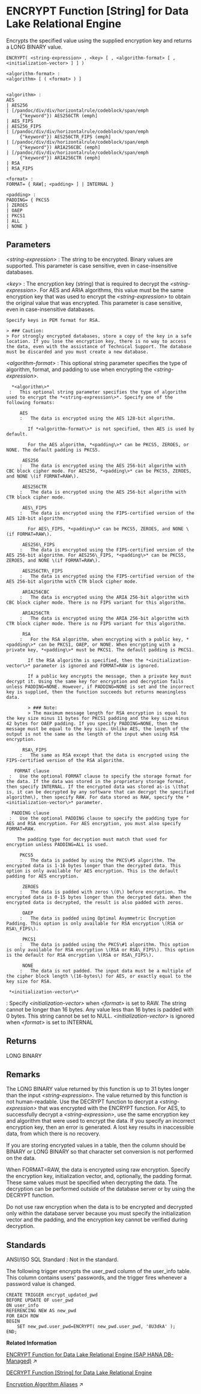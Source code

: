 <!-- loio81f72ceb6ce210149256a7523672a8bb -->

# ENCRYPT Function \[String\] for Data Lake Relational Engine

Encrypts the specified value using the supplied encryption key and returns a LONG BINARY value.



```
ENCRYPT( <string-expression> , <key> [ , <algorithm-format> [ , <initialization-vector> ] ] )
```

```
<algorithm-format> :
<algorithm> [ ( <format> ) ]
```

```

<algorithm> : 
AES 
| AES256
| [/pandoc/div/div/horizontalrule/codeblock/span/emph
     {"keyword"}) AES256CTR (emph]
| AES_FIPS 
| AES256_FIPS
| [/pandoc/div/div/horizontalrule/codeblock/span/emph
     {"keyword"}) AES256CTR_FIPS (emph] 
| [/pandoc/div/div/horizontalrule/codeblock/span/emph
     {"keyword"}) ARIA256CBC (emph]
| [/pandoc/div/div/horizontalrule/codeblock/span/emph
     {"keyword"}) ARIA256CTR (emph]
| RSA
| RSA_FIPS
```

```
<format> :
FORMAT= { RAW[; <padding> ] | INTERNAL }
```

```
<padding> :
PADDING= { PKCS5 
| ZEROES 
| OAEP
| PKCS1
| ALL
| NONE }
```



<a name="loio81f72ceb6ce210149256a7523672a8bb__ENCRYPT_parm1"/>

## Parameters

  *<string-expression\>* 
 :   The string to be encrypted. Binary values are supported. This parameter is case sensitive, even in case-insensitive databases.

   *<key\>* 
 :   The encryption key \(string\) that is required to decrypt the *<string-expression\>*. For AES and ARIA algorithms, this value must be the same encryption key that was used to encrypt the *<string-expression\>* to obtain the original value that was encrypted. This parameter is case sensitive, even in case-insensitive databases.

    Specify keys in PEM format for RSA.

    > ### Caution:  
    > For strongly encrypted databases, store a copy of the key in a safe location. If you lose the encryption key, there is no way to access the data, even with the assistance of Technical Support. The database must be discarded and you must create a new database.

   *<algorithm-format\>* 
 :   This optional string parameter specifies the type of algorithm, format, and padding to use when encrypting the *<string-expression\>*.

      *<algorithm\>* 
     :   This optional string parameter specifies the type of algorithm used to encrypt the *<string-expression\>*. Specify one of the following formats:

         AES
         :   The data is encrypted using the AES 128-bit algorithm.

            If *<algorithm-format\>* is not specified, then AES is used by default.

            For the AES algorithm, *<padding\>* can be PKCS5, ZEROES, or NONE. The default padding is PKCS5.

          AES256
         :   The data is encrypted using the AES 256-bit algorithm with CBC block cipher mode. For AES256, *<padding\>* can be PKCS5, ZEROES, and NONE \(if FORMAT=RAW\).

          AES256CTR
         :   The data is encrypted using the AES 256-bit algorithm with CTR block cipher mode.

          AES\_FIPS
         :   The data is encrypted using the FIPS-certified version of the AES 128-bit algorithm.

            For AES\_FIPS, *<padding\>* can be PKCS5, ZEROES, and NONE \(if FORMAT=RAW\).

          AES256\_FIPS
         :   The data is encrypted using the FIPS-certified version of the AES 256-bit algorithm. For AES256\_FIPS, *<padding\>* can be PKCS5, ZEROES, and NONE \(if FORMAT=RAW\).

          AES256CTR\_FIPS
         :   The data is encrypted using the FIPS-certified version of the AES 256-bit algorithm with CTR block cipher mode.

          ARIA256CBC
         :   The data is encrypted using the ARIA 256-bit algorithm with CBC block cipher mode. There is no FIPS variant for this algorithm.

          ARIA256CTR
         :   The data is encrypted using the ARIA 256-bit algorithm with CTR block cipher mode. There is no FIPS variant for this algorithm.

          RSA
         :   For the RSA algorithm, when encrypting with a public key, *<padding\>* can be PKCS1, OAEP, or NONE. When encrypting with a private key, *<padding\>* must be PKCS1. The default padding is PKCS1.

            If the RSA algorithm is specified, then the *<initialization-vector\>* parameter is ignored and FORMAT=RAW is ignored.

            If a public key encrypts the message, then a private key must decrypt it. Using the same key for encryption and decryption fails unless PADDING=NONE. However, if PADDING=NONE is set and the incorrect key is supplied, then the function succeeds but returns meaningless data.

            > ### Note:  
            > The maximum message length for RSA encryption is equal to the key size minus 11 bytes for PKCS1 padding and the key size minus 42 bytes for OAEP padding. If you specify PADDING=NONE, then the message must be equal to the key size. Unlike AES, the length of the output is not the same as the length of the input when using RSA encryption.

          RSA\_FIPS
         :   The same as RSA except that the data is encrypted using the FIPS-certified version of the RSA algorithm.

       FORMAT clause
     :   Use the optional FORMAT clause to specify the storage format for the data. If the data was stored in the proprietary storage format, then specify INTERNAL. If the encrypted data was stored as-is \(that is, it can be decrypted by any software that can decrypt the specified algorithm\), then specify RAW. For data stored as RAW, specify the *<initialization-vector\>* parameter.

      PADDING clause
     :   Use the optional PADDING clause to specify the padding type for AES and RSA encryption. For AES encryption, you must also specify FORMAT=RAW.

        The padding type for decryption must match that used for encryption unless PADDING=ALL is used.

         PKCS5
         :   The data is padded by using the PKCS\#5 algorithm. The encrypted data is 1-16 bytes longer than the decrypted data. This option is only available for AES encryption. This is the default padding for AES encryption.

          ZEROES
         :   The data is padded with zeros \(0\) before encryption. The encrypted data is 0-15 bytes longer than the decrypted data. When the encrypted data is decrypted, the result is also padded with zeros.

          OAEP
         :   The data is padded using Optimal Asymmetric Encryption Padding. This option is only available for RSA encryption \(RSA or RSA\_FIPS\).

          PKCS1
         :   The data is padded using the PKCS\#1 algorithm. This option is only available for RSA encryption \(RSA or RSA\_FIPS\). This option is the default for RSA encryption \(RSA or RSA\_FIPS\).

          NONE
         :   The data is not padded. The input data must be a multiple of the cipher block length \(16-bytes\) for AES, or exactly equal to the key size for RSA.

     *<initialization-vector\>* 
 :   Specify *<initialization-vector\>* when *<format\>* is set to RAW. The string cannot be longer than 16 bytes. Any value less than 16 bytes is padded with 0 bytes. This string cannot be set to NULL. *<initialization-vector\>* is ignored when *<format\>* is set to INTERNAL

 

<a name="loio81f72ceb6ce210149256a7523672a8bb__ENCRYPT_returns1"/>

## Returns

LONG BINARY



<a name="loio81f72ceb6ce210149256a7523672a8bb__ENCRYPT_remarks1"/>

## Remarks

The LONG BINARY value returned by this function is up to 31 bytes longer than the input *<string-expression\>*. The value returned by this function is not human-readable. Use the DECRYPT function to decrypt a *<string-expression\>* that was encrypted with the ENCRYPT function. For AES, to successfully decrypt a *<string-expression\>*, use the same encryption key and algorithm that were used to encrypt the data. If you specify an incorrect encryption key, then an error is generated. A lost key results in inaccessible data, from which there is no recovery.

If you are storing encrypted values in a table, then the column should be BINARY or LONG BINARY so that character set conversion is not performed on the data.

When FORMAT=RAW, the data is encrypted using raw encryption. Specify the encryption key, initialization vector, and, optionally, the padding format. These same values must be specified when decrypting the data. The decryption can be performed outside of the database server or by using the DECRYPT function.

Do not use raw encryption when the data is to be encrypted and decrypted only within the database server because you must specify the initialization vector and the padding, and the encryption key cannot be verified during decryption.



<a name="loio81f72ceb6ce210149256a7523672a8bb__ENCRYPT_standards1"/>

## Standards

 ANSI/ISO SQL Standard
 :   Not in the standard.

 

The following trigger encrypts the user\_pwd column of the user\_info table. This column contains users' passwords, and the trigger fires whenever a password value is changed.

```
CREATE TRIGGER encrypt_updated_pwd
BEFORE UPDATE OF user_pwd
ON user_info
REFERENCING NEW AS new_pwd
FOR EACH ROW
BEGIN
    SET new_pwd.user_pwd=ENCRYPT( new_pwd.user_pwd, '8U3dkA' );
END;
```

**Related Information**  


[ENCRYPT Function for Data Lake Relational Engine (SAP HANA DB-Managed)](https://help.sap.com/viewer/a898e08b84f21015969fa437e89860c8/2023_1_QRC/en-US/ec24782b83b94e6ebfa99014d36aa61d.html "Encrypts the specified value using the supplied encryption key and returns a LONG BINARY value.") :arrow_upper_right:

[DECRYPT Function \[String\] for Data Lake Relational Engine](decrypt-function-string-for-data-lake-relational-engine-81f6b4a.md "Decrypts the string using the supplied key and returns a LONG BINARY value.")

[Encryption Algorithm Aliases](https://help.sap.com/viewer/a89a0a8384f21015b1e7adbeca456f73/2023_1_QRC/en-US/a7a8e3a5458e43bf8e405b6bd9c66ad9.html "The encryption algorithms for data lake Relational Engine data at rest have multiple aliases for compatibility across systems.") :arrow_upper_right:

